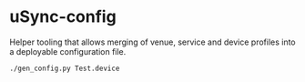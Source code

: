 # uSync-config

Helper tooling that allows merging of venue, service and device profiles into a deployable configuration file.

```
./gen_config.py Test.device
```
